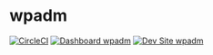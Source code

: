 # wpadm

[![CircleCI](https://circleci.com/gh/drupdotes/wpadm.svg?style=shield)](https://circleci.com/gh/drupdotes/wpadm)
[![Dashboard wpadm](https://img.shields.io/badge/dashboard-wpadm-yellow.svg)](https://dashboard.pantheon.io/sites/bfb616d2-f5df-4f83-8c81-5f23e8ce85f2#dev/code)
[![Dev Site wpadm](https://img.shields.io/badge/site-wpadm-blue.svg)](http://dev-wpadm.pantheonsite.io/)